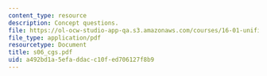 ```yaml
---
content_type: resource
description: Concept questions.
file: https://ol-ocw-studio-app-qa.s3.amazonaws.com/courses/16-01-unified-engineering-i-ii-iii-iv-fall-2005-spring-2006/a492bd1a5efaddacc10fed706127f8b9_s06_cgs.pdf
file_type: application/pdf
resourcetype: Document
title: s06_cgs.pdf
uid: a492bd1a-5efa-ddac-c10f-ed706127f8b9
---
```

